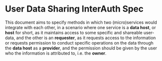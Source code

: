 # User Data Sharing InterAuth Spec

This document aims to specify methods in which two (micro)services would integrate with each other, in a scenario where
one service is a **data host**, or **host** for short, as it maintains access to some specific and shareable user-data, and
the other is an **requester**, as it requests access to the information or requests
permission to conduct specific operations on the data through the **data host** as a **provider**, and the permission
should be given by the user who the information is attributed to, i.e. the **owner**.
